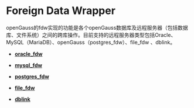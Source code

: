 # Foreign Data Wrapper<a name="ZH-CN_TOPIC_0245374862"></a>
openGauss的fdw实现的功能是各个openGauss数据库及远程服务器（包括数据库、文件系统）之间的跨库操作。目前支持的远程服务器类型包括Oracle、MySQL（MariaDB）、openGauss（postgres_fdw）、file_fdw 、dblink。

-   **[oracle_fdw](用于Oracle的外部数据包装器.md)**  

-   **[mysql_fdw](mysql_fdw.md)**  

-   **[postgres_fdw](postgres_fdw.md)**  

-   **[file_fdw](file_fdw.md)** 

-   **[dblink](dblink.md)**


